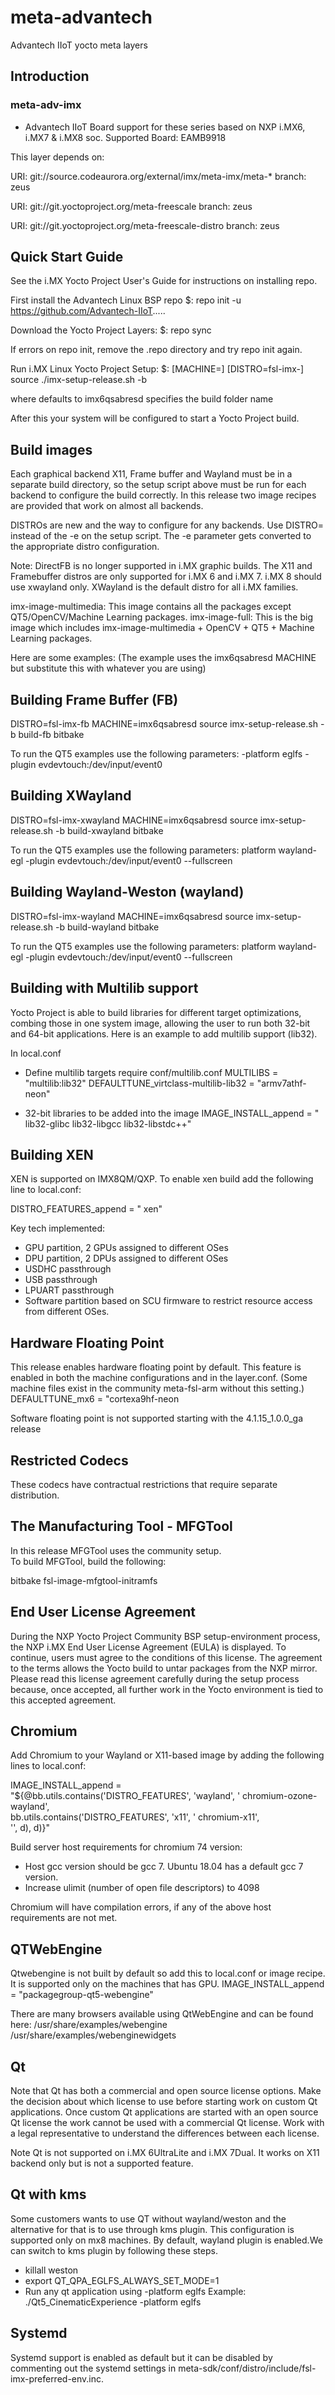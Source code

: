 # meta-advantech
Advantech IIoT yocto meta layers

## Introduction

### meta-adv-imx

- Advantech IIoT Board support for these series based on NXP i.MX6, i.MX7 & i.MX8 soc.
  Supported Board: EAMB9918

This layer depends on:

URI: git://source.codeaurora.org/external/imx/meta-imx/meta-*
branch: zeus

URI: git://git.yoctoproject.org/meta-freescale
branch: zeus

URI: git://git.yoctoproject.org/meta-freescale-distro
branch: zeus


Quick Start Guide
-----------------
See the i.MX Yocto Project User's Guide for instructions on installing repo.

First install the Advantech Linux BSP repo
$: repo init -u https://github.com/Advantech-IIoT.....

Download the Yocto Project Layers:
$: repo sync

If errors on repo init, remove the .repo directory and try repo init again.

Run i.MX Linux Yocto Project Setup:
$: [MACHINE=<machine>] [DISTRO=fsl-imx-<backend>] source ./imx-setup-release.sh -b <build folder>

where
 <machine> defaults to imx6qsabresd
 <build folder> specifies the build folder name 

After this your system will be configured to start a Yocto Project build.

Build images
---------------------
Each graphical backend X11, Frame buffer and Wayland must be in a separate build 
directory, so the setup script above must be run for each backend to configure the build 
correctly. In this release two image recipes are provided that work on almost all backends.

DISTROs are new and the way to configure for any backends.  Use DISTRO= instead of the -e on the setup script.
The -e parameter gets converted to the appropriate distro configuration.

Note: 
DirectFB is no longer supported in i.MX graphic builds.
The X11 and Framebuffer distros are only supported for i.MX 6 and i.MX 7.  i.MX 8 should use xwayland only.
XWayland is the default distro for all i.MX families.

   imx-image-multimedia: This image contains all the packages except QT5/OpenCV/Machine Learning packages.
   imx-image-full: This is the big image which includes imx-image-multimedia + OpenCV + QT5 + Machine Learning packages.

Here are some examples:
(The example uses the imx6qsabresd MACHINE but substitute this with whatever you are using)

Building Frame Buffer (FB)
---------------------------
  DISTRO=fsl-imx-fb MACHINE=imx6qsabresd source imx-setup-release.sh -b build-fb
  bitbake <image>

To run the QT5 examples use the following parameters:
<QT5 Example> -platform eglfs -plugin evdevtouch:/dev/input/event0

Building XWayland
---------------------------
  DISTRO=fsl-imx-xwayland MACHINE=imx6qsabresd source imx-setup-release.sh -b build-xwayland
  bitbake <image>

To run the QT5 examples use the following parameters:
<QT5 example> platform wayland-egl -plugin evdevtouch:/dev/input/event0 --fullscreen

Building Wayland-Weston (wayland)
---------------------------
  DISTRO=fsl-imx-wayland MACHINE=imx6qsabresd source imx-setup-release.sh -b build-wayland
  bitbake <image>

To run the QT5 examples use the following parameters:
<QT5 example> platform wayland-egl -plugin evdevtouch:/dev/input/event0 --fullscreen

Building with Multilib support
---------------------------
Yocto Project is able to build libraries for different target optimizations, combing those in one system image,
allowing the user to run both 32-bit and 64-bit applications.
Here is an example to add multilib support (lib32).

In local.conf
- Define multilib targets
require conf/multilib.conf
MULTILIBS = "multilib:lib32"
DEFAULTTUNE_virtclass-multilib-lib32 = "armv7athf-neon"

- 32-bit libraries to be added into the image
IMAGE_INSTALL_append = " lib32-glibc lib32-libgcc lib32-libstdc++"

Building XEN
------------
XEN is supported on IMX8QM/QXP. To enable xen build add the following line to local.conf:

  DISTRO_FEATURES_append = " xen"

Key tech implemented:
- GPU partition, 2 GPUs assigned to different OSes
- DPU partition, 2 DPUs assigned to different OSes
- USDHC passthrough
- USB passthrough
- LPUART passthrough
- Software partition based on SCU firmware to restrict resource access from different OSes.

Hardware Floating Point
-----------------------
This release enables hardware floating point by default.  This feature is enabled in both the machine 
configurations and in the layer.conf. (Some machine files exist in the community meta-fsl-arm without this setting.)
DEFAULTTUNE_mx6 = "cortexa9hf-neon

Software floating point is not supported starting with the 4.1.15_1.0.0_ga release

Restricted Codecs
-----------------
These codecs have contractual restrictions that require separate distribution.

The Manufacturing Tool - MFGTool
--------------------------------
In this release MFGTool uses the community setup.  
To build MFGTool, build the following:

   bitbake fsl-image-mfgtool-initramfs

End User License Agreement
--------------------------
During the NXP Yocto Project Community BSP setup-environment process, the NXP i.MX End User License Agreement (EULA)
is displayed. To continue, users must agree to the conditions of this license. The agreement to the terms allows the
Yocto build to untar packages from the NXP mirror. Please read this license agreement carefully during the
setup process because, once accepted, all further work in the Yocto environment is tied to this accepted agreement.

Chromium
---------
Add Chromium to your Wayland or X11-based image by adding the following lines to local.conf:

IMAGE_INSTALL_append = \
    "${@bb.utils.contains('DISTRO_FEATURES', 'wayland', ' chromium-ozone-wayland', \
        bb.utils.contains('DISTRO_FEATURES',     'x11', ' chromium-x11', \
                                                        '', d), d)}"

Build server host requirements for chromium 74 version:

- Host gcc version should be gcc 7. Ubuntu 18.04 has a default gcc 7 version.
- Increase ulimit (number of open file descriptors) to 4098

Chromium will have compilation errors, if any of the above host requirements are not met.

QTWebEngine
--------
Qtwebengine is not built by default so add this to local.conf or image recipe. It is supported only on the machines
that has GPU.
 IMAGE_INSTALL_append = "packagegroup-qt5-webengine"

There are many browsers available using QtWebEngine and can be found here:
/usr/share/examples/webengine
/usr/share/examples/webenginewidgets

Qt
--
Note that Qt has both a commercial and open source license options.  Make the decision about which license
to use before starting work on custom Qt applications.  Once custom Qt applications are started with an open source
Qt license the work cannot be used with a commercial Qt license.  Work with a legal representative to understand
the differences between each license.

Note Qt is not supported on i.MX 6UltraLite and i.MX 7Dual. It works on X11 backend only but is not a supported feature.

Qt with kms
--
Some customers wants to use QT without wayland/weston and the alternative for that is to use through kms plugin.
This configuration is supported only on mx8 machines.
By default, wayland plugin is enabled.We can switch to kms plugin by following these steps.
- killall weston
- export QT_QPA_EGLFS_ALWAYS_SET_MODE=1
- Run any qt application using -platform eglfs
  Example: ./Qt5_CinematicExperience -platform eglfs

Systemd
-------
Systemd support is enabled as default but it can be disabled by commenting out the systemd settings in
meta-sdk/conf/distro/include/fsl-imx-preferred-env.inc.
